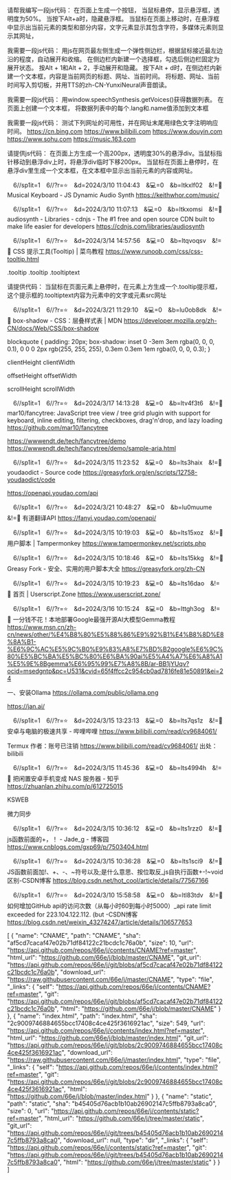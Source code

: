 
请帮我编写一段js代码：
在页面上生成一个按钮，
当鼠标悬停，显示悬浮框，透明度为50%。
当按下Alt+a时，隐藏悬浮框。
当鼠标在页面上移动时，在悬浮框中显示出当前元素的类型和部分内容，文字元素显示其包含字符，多媒体元素则显示其网址，

我需要一段js代码：
用js在网页最左侧生成一个弹性侧边栏，根据鼠标接近最左边沿的程度，自动展开和收缩。
在侧边栏内新建一个选择框，勾选后侧边栏固定为展开状态。
按Alt + 1和Alt + 2，手动展开和隐藏。
按下Alt + d时，在侧边栏内新建一个文本框，内容是当前网页的标题、网址、当前时间。
将标题、网址、当前时间写入剪切板，并用TTS的zh-CN-YunxiNeural声音朗读。

我需要一段js代码：
用window.speechSynthesis.getVoices()获得数据列表。
在页面上创建一个文本框，
将数据列表中的每个.lang和.name值添加到文本框

我需要一段js代码：
测试下列网址的可用性，并在网址末尾用绿色文字注明响应时间。
https://cn.bing.com
https://www.bilibili.com
https://www.douyin.com
https://www.sohu.com
https://music.163.com

请提供js代码：
在页面上方生成一个高200px，透明度30%的悬浮div。当鼠标指针移动到悬浮div上时，将悬浮div临时下移200px。
当鼠标在页面上悬停时，在悬浮div里生成一个文本框，在文本框中显示出当前元素的内容或网址。

　6//sp1it=1　6//?r=⭐　&d=2024/3/10 11:04:43　&💻=0　&b=ltkxlf02　&!=🌸
Musical Keyboard - JS Dynamic Audio Synth
https://keithwhor.com/music/

　6//sp1it=1　6//?r=⭐　&d=2024/3/10 11:07:13　&💻=0　&b=ltkxomsi　&!=🌸
audiosynth - Libraries - cdnjs - The #1 free and open source CDN built to make life easier for developers
https://cdnjs.com/libraries/audiosynth

　6//sp1it=1　6//?r=⭐　&d=2024/3/14 14:57:56　&💻=0　&b=ltqvoqsv　&!=🌸
CSS 提示工具(Tooltip) | 菜鸟教程
https://www.runoob.com/css/css-tooltip.html

.tooltip
.tooltip .tooltiptext

请提供代码：
当鼠标在页面元素上悬停时，在元素上方生成一个.tooltip提示框，这个提示框的.tooltiptext内容为元素中的文字或元素src网址

　6//sp1it=1　6//?r=⭐　&d=2024/3/21 11:29:10　&💻=0　&b=lu0ob8dk　&!=🌸
box-shadow - CSS：层叠样式表 | MDN
https://developer.mozilla.org/zh-CN/docs/Web/CSS/box-shadow

blockquote {
  padding: 20px;
  box-shadow:
    inset 0 -3em 3em rgba(0, 0, 0, 0.1),
    0 0 0 2px rgb(255, 255, 255),
    0.3em 0.3em 1em rgba(0, 0, 0, 0.3);
}

clientHeight
clientWidth

offsetHeight
offsetWidth

scrollHeight
scrollWidth

　6//sp1it=1　6//?r=⭐　&d=2024/3/17 14:13:28　&💻=0　&b=ltv4f3t6　&!=🌸
mar10/fancytree: JavaScript tree view / tree grid plugin with support for keyboard, inline editing, filtering, checkboxes, drag'n'drop, and lazy loading
https://github.com/mar10/fancytree

https://wwwendt.de/tech/fancytree/demo
https://wwwendt.de/tech/fancytree/demo/sample-aria.html

　6//sp1it=1　6//?r=⭐　&d=2024/3/15 11:23:52　&💻=0　&b=lts3haix　&!=🌸
youdaodict - Source code
https://greasyfork.org/en/scripts/12758-youdaodict/code

https://openapi.youdao.com/api

　6//sp1it=1　6//?r=⭐　&d=2024/3/21 10:48:27　&💻=0　&b=lu0muume　&!=🌸
有道翻译API
https://fanyi.youdao.com/openapi/

　6//sp1it=1　6//?r=⭐　&d=2024/3/15 10:19:03　&💻=0　&b=lts15xoz　&!=🌸
用户脚本 | Tampermonkey
https://www.tampermonkey.net/scripts.php

　6//sp1it=1　6//?r=⭐　&d=2024/3/15 10:18:46　&💻=0　&b=lts15kkg　&!=🌸
Greasy Fork - 安全、实用的用户脚本大全
https://greasyfork.org/zh-CN

　6//sp1it=1　6//?r=⭐　&d=2024/3/15 10:19:23　&💻=0　&b=lts16dao　&!=🌸
首页 | Userscript.Zone
https://www.userscript.zone/

　6//sp1it=1　6//?r=⭐　&d=2024/3/16 10:15:24　&💻=0　&b=lttgh3og　&!=🌸
一分钱不花！本地部署Google最强开源AI大模型Gemma教程
https://www.msn.cn/zh-cn/news/other/%E4%B8%80%E5%88%86%E9%92%B1%E4%B8%8D%E8%8A%B1-%E6%9C%AC%E5%9C%B0%E9%83%A8%E7%BD%B2google%E6%9C%80%E5%BC%BA%E5%BC%80%E6%BA%90ai%E5%A4%A7%E6%A8%A1%E5%9E%8Bgemma%E6%95%99%E7%A8%8B/ar-BB1jYUqv?ocid=msedgntp&pc=U531&cvid=65f4ffcc2c954cb0ad7816fe81e50891&ei=24

一、安装Ollama
https://ollama.com/public/ollama.png

https://jan.ai/

　6//sp1it=1　6//?r=⭐　&d=2024/3/15 13:23:13　&💻=0　&b=lts7qs1z　&!=🌸
安卓与电脑的极速共享 - 哔哩哔哩
https://www.bilibili.com/read/cv9684061/

Termux 作者：账号已注销 https://www.bilibili.com/read/cv9684061/ 出处：bilibili

　6//sp1it=1　6//?r=⭐　&d=2024/3/15 11:45:36　&💻=0　&b=lts4994h　&!=🌸
把闲置安卓手机变成 NAS 服务器 - 知乎
https://zhuanlan.zhihu.com/p/612725015

KSWEB

微力同步

　6//sp1it=1　6//?r=⭐　&d=2024/3/15 10:36:12　&💻=0　&b=lts1rzz0　&!=🌸
js函数前面的+，！ - Jade_g - 博客园
https://www.cnblogs.com/gxp69/p/7503404.html

　6//sp1it=1　6//?r=⭐　&d=2024/3/15 10:36:28　&💻=0　&b=lts1sci9　&!=🌸
JS函数前面加!、+、-、~符号以及;是什么意思、按位取反_js自执行函数+-!~void区别-CSDN博客
https://blog.csdn.net/hot_cool/article/details/77567166

　6//sp1it=1　6//?r=⭐　&d=2024/3/10 15:58:58　&💻=0　&b=ltl83tdv　&!=🌸
如何增加GitHub api的访问次数（从每小时60到每小时5000）_api rate limit exceeded for 223.104.122.112. (but -CSDN博客
https://blog.csdn.net/weixin_43274247/article/details/106577653

[
    {
        "name": "CNAME",
        "path": "CNAME",
        "sha": "af5cd7cacaf47e02b71df84122c21bcdc1c76a0b",
        "size": 10,
        "url": "https://api.github.com/repos/66e/j/contents/CNAME?ref=master",
        "html_url": "https://github.com/66e/j/blob/master/CNAME",
        "git_url": "https://api.github.com/repos/66e/j/git/blobs/af5cd7cacaf47e02b71df84122c21bcdc1c76a0b",
        "download_url": "https://raw.githubusercontent.com/66e/j/master/CNAME",
        "type": "file",
        "_links": {
            "self": "https://api.github.com/repos/66e/j/contents/CNAME?ref=master",
            "git": "https://api.github.com/repos/66e/j/git/blobs/af5cd7cacaf47e02b71df84122c21bcdc1c76a0b",
            "html": "https://github.com/66e/j/blob/master/CNAME"
        }
    },
    {
        "name": "index.html",
        "path": "index.html",
        "sha": "2c9009746884655bcc17408c4ce425f3616921ac",
        "size": 549,
        "url": "https://api.github.com/repos/66e/j/contents/index.html?ref=master",
        "html_url": "https://github.com/66e/j/blob/master/index.html",
        "git_url": "https://api.github.com/repos/66e/j/git/blobs/2c9009746884655bcc17408c4ce425f3616921ac",
        "download_url": "https://raw.githubusercontent.com/66e/j/master/index.html",
        "type": "file",
        "_links": {
            "self": "https://api.github.com/repos/66e/j/contents/index.html?ref=master",
            "git": "https://api.github.com/repos/66e/j/git/blobs/2c9009746884655bcc17408c4ce425f3616921ac",
            "html": "https://github.com/66e/j/blob/master/index.html"
        }
    },
    {
        "name": "static",
        "path": "static",
        "sha": "b45405d76acb1b10ab26902147c5ffb8793a8ca0",
        "size": 0,
        "url": "https://api.github.com/repos/66e/j/contents/static?ref=master",
        "html_url": "https://github.com/66e/j/tree/master/static",
        "git_url": "https://api.github.com/repos/66e/j/git/trees/b45405d76acb1b10ab26902147c5ffb8793a8ca0",
        "download_url": null,
        "type": "dir",
        "_links": {
            "self": "https://api.github.com/repos/66e/j/contents/static?ref=master",
            "git": "https://api.github.com/repos/66e/j/git/trees/b45405d76acb1b10ab26902147c5ffb8793a8ca0",
            "html": "https://github.com/66e/j/tree/master/static"
        }
    }
]